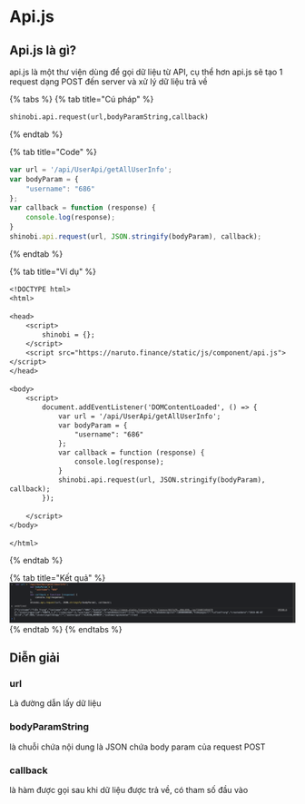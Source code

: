 # Api.js

## Api.js là gì?

api.js là một thư viện dùng để gọi dữ liệu từ API, cụ thể hơn api.js sẽ tạo 1 request dạng POST đến server và xử lý dữ liệu trả về

{% tabs %}
{% tab title="Cú pháp" %}
```diff
shinobi.api.request(url,bodyParamString,callback)
```
{% endtab %}

{% tab title="Code" %}
```javascript
var url = '/api/UserApi/getAllUserInfo';
var bodyParam = {
    "username": "686"
};
var callback = function (response) {
    console.log(response);
}
shinobi.api.request(url, JSON.stringify(bodyParam), callback);
```
{% endtab %}

{% tab title="Ví dụ" %}
```markup
<!DOCTYPE html>
<html>

<head>
    <script>
        shinobi = {};
    </script>
    <script src="https://naruto.finance/static/js/component/api.js"></script>
</head>

<body>
    <script>
        document.addEventListener('DOMContentLoaded', () => {
            var url = '/api/UserApi/getAllUserInfo';
            var bodyParam = {
                "username": "686"
            };
            var callback = function (response) {
                console.log(response);
            }
            shinobi.api.request(url, JSON.stringify(bodyParam), callback);
        });

    </script>
</body>

</html>
```
{% endtab %}

{% tab title="Kết quả" %}
![](../.gitbook/assets/image%20%2822%29.png)
{% endtab %}
{% endtabs %}

## Diễn giải 

### url

Là đường dẫn lấy dữ liệu

### bodyParamString

là chuỗi chứa nội dung là JSON chứa body param của request POST

### callback

là hàm được gọi sau khi dữ liệu được trả về, có tham số đầu vào 


